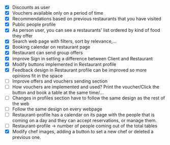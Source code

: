 
- [x] Discounts as user
- [x] Vouchers available only on a period of time
- [x] Recommendations based on previous restaurants that you have visited
- [x] Public people profile
- [x] As person user, you can see a restaurants' list ordered by kind of food they offer
- [x] Search web page with filters, sort by relevance,...
- [x] Booking calendar on restaurant page
- [x] Restaurant can send group offers
- [x] Improve Sign in setting a difference between Client and Restaurant
- [x] Modify buttons implemented in Restaurant profile
- [x] Feedback design in Restaurant profile can be improved so more opinions fit in the space
- [ ] Improve offers and vouchers sending section
- [ ] How vouchers are implemented and used? Print the voucher/Click the button and book a table at the same time/...
- [ ] Changes in profiles section have to follow the same design as the rest of the web
- [ ] Follow the same design on every webpage
- [ ] Restaurant-profile has a calendar on its page with the people that is coming on a day and they can accept reservations, or manage them.
- [ ] Restaurant-profile -> number of people coming out of the total tables
- [x] Modify chef images, adding a button to set a new chef or deleted a previous one.

